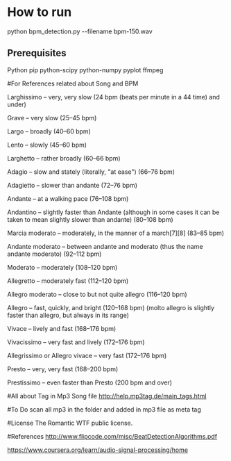 # How to run

python bpm_detection.py --filename bpm-150.wav


## Prerequisites
Python
pip
python-scipy
python-numpy
pyplot
ffmpeg

#For References related about Song and BPM

Larghissimo – very, very slow 
(24 bpm (beats per minute in a 44 time) and under)

Grave – very slow (25–45 bpm)

Largo – broadly (40–60 bpm)

Lento – slowly (45–60 bpm)

Larghetto – rather broadly (60–66 bpm)

Adagio – slow and stately (literally, "at ease") (66–76 bpm)

Adagietto – slower than andante (72–76 bpm)

Andante – at a walking pace (76–108 bpm)

Andantino – slightly faster than Andante (although
in some cases it can be taken to mean slightly slower than andante) (80–108 bpm)

Marcia moderato – moderately, in the manner of a march[7][8] (83–85 bpm)

Andante moderato – between andante and moderato (thus the name andante moderato) (92–112 bpm)

Moderato – moderately (108–120 bpm)

Allegretto – moderately fast (112–120 bpm)

Allegro moderato – close to but not quite allegro (116–120 bpm)

Allegro – fast, quickly, and bright (120–168 bpm) (molto allegro is slightly faster than allegro, but always in its range)

Vivace – lively and fast (168–176 bpm)

Vivacissimo – very fast and lively (172–176 bpm)

Allegrissimo or Allegro vivace – very fast (172–176 bpm)

Presto – very, very fast (168–200 bpm)

Prestissimo – even faster than Presto (200 bpm and over)

#All about Tag in Mp3 Song file 
http://help.mp3tag.de/main_tags.html


#To Do 
scan all mp3 in the folder and added in mp3 file as meta tag

#License 
The Romantic WTF public license.

#References 
http://www.flipcode.com/misc/BeatDetectionAlgorithms.pdf

https://www.coursera.org/learn/audio-signal-processing/home
